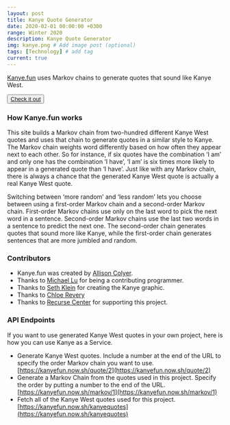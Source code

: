 ```yaml
---
layout: post
title: Kanye Quote Generator
date: 2020-02-01 00:00:00 +0300
range: Winter 2020
description: Kanye Quote Generator
img: kanye.png # Add image post (optional)
tags: [Technology] # add tag
current: true
---
```


[Kanye.fun](www.kanye.fun) uses Markov chains to generate quotes that sound like Kanye
West.

<button class="button">[Check it out ](http://www.kanye.fun/)</button>

### How Kanye.fun works

This site builds a Markov chain from two-hundred different Kanye West
quotes and uses that chain to generate quotes in a similar style to
Kanye. The Markov chain weights word differently based on how often they
appear next to each other. So for instance, if six quotes have the
combination ‘I am’ and only one has the combination ‘I have’, ‘I am’ is
six times more likely to appear in a generated quote than ‘I have’. Just
like with any Markov chain, there is always a chance that the generated
Kanye West quote is actually a real Kanye West quote.

Switching between ‘more random’ and ‘less random’ lets you choose
between using a first-order Markov chain and a second-order Markov
chain. First-order Markov chains use only on the last word to pick the
next word in a sentence. Second-order Markov chains use the last two
words in a sentence to predict the next one. The second-order chain
generates quotes that sound more like Kanye, while the first-order chain
generates sentences that are more jumbled and random.

### Contributors

- Kanye.fun was created by [Allison Colyer](https://twitter.com/AlliColyer).
- Thanks to [Michael Lu](https://github.com/michaelwlu) for being a contributing programmer.
- Thanks to [Seth Klein](https://www.linkedin.com/in/sethaklein/) for creating the Kanye graphic.
- Thanks to [Chloe Revery](https://github.com/chloerevery)
- Thanks to [Recurse Center](https://www.recurse.com/) for supporting this project.

### API Endpoints

If you want to use generated Kanye West quotes in your own project, here is how you can use Kanye as a Service.

- Generate Kanye West quotes. Include a number at the end of the URL to specify the order Markov chain you want to use. [https://kanyefun.now.sh/quote/2](https://kanyefun.now.sh/quote/2)
- Generate a Markov Chain from the quotes used in this project. Specify the order by putting a number to the end of the URL. [https://kanyefun.now.sh/markov/1](https://kanyefun.now.sh/markov/1)
- Fetch all of the Kanye West quotes used for this project. [https://kanyefun.now.sh/kanyequotes](https://kanyefun.now.sh/kanyequotes)
